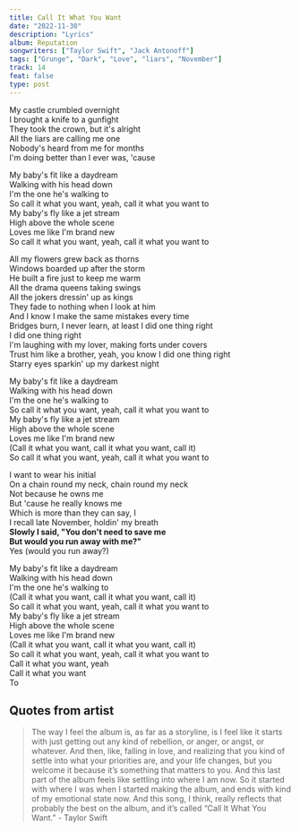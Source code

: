 ```yaml
---
title: Call It What You Want
date: "2022-11-30"
description: "Lyrics"
album: Reputation
songwriters: ["Taylor Swift", "Jack Antonoff"]
tags: ["Grunge", "Dark", "Love", "liars", "November"]
track: 14
feat: false
type: post
---
```


<p className="verse-one">
My castle crumbled overnight <br />
I brought a knife to a gunfight <br />
They took the crown, but it's alright <br />
All the liars are calling me one <br />
Nobody's heard from me for months <br />
I'm doing better than I ever was, 'cause <br />
</p>
<p className='chorus'>
My baby's fit like a daydream <br />
Walking with his head down <br />
I'm the one he's walking to <br />
So call it what you want, yeah, call it what you want to <br />
My baby's fly like a jet stream <br />
High above the whole scene <br />
Loves me like I'm brand new <br />
So call it what you want, yeah, call it what you want to <br />
</p>
<p className="verse-two">
All my flowers grew back as thorns <br />
Windows boarded up after the storm <br />
He built a fire just to keep me warm <br />
All the drama queens taking swings <br />
All the jokers dressin' up as kings <br />
They fade to nothing when I look at him <br />
And I know I make the same mistakes every time <br />
Bridges burn, I never learn, at least I did one thing right <br />
I did one thing right <br />
I'm laughing with my lover, making forts under covers <br />
Trust him like a brother, yeah, you know I did one thing right <br />
Starry eyes sparkin' up my darkest night <br />
</p>
<p className='chorus'>
My baby's fit like a daydream <br />
Walking with his head down <br />
I'm the one he's walking to <br />
So call it what you want, yeah, call it what you want to <br />
My baby's fly like a jet stream <br />
High above the whole scene <br />
Loves me like I'm brand new <br />
(Call it what you want, call it what you want, call it) <br />
So call it what you want, yeah, call it what you want to <br />
</p>
<p className='bridge'>
I want to wear his initial <br />
On a chain round my neck, chain round my neck <br />
Not because he owns me <br />
But 'cause he really knows me <br />
Which is more than they can say, I <br />
I recall late November, holdin' my breath <br />
<strong className='fav-line'>
Slowly I said, "You don't need to save me <br />
But would you run away with me?" <br />
</strong>
Yes (would you run away?) <br />
</p>
<p className='chorus'>
My baby's fit like a daydream <br />
Walking with his head down <br />
I'm the one he's walking to <br />
(Call it what you want, call it what you want, call it) <br />
So call it what you want, yeah, call it what you want to <br />
My baby's fly like a jet stream <br />
High above the whole scene <br />
Loves me like I'm brand new <br />
(Call it what you want, call it what you want, call it) <br />
So call it what you want, yeah, call it what you want to <br />
Call it what you want, yeah <br />
Call it what you want <br />
To <br />
</p>

## Quotes from artist

<blockquote>
The way I feel the album is, as far as a storyline, is I feel like it starts with just getting out any kind of rebellion, or anger, or angst, or whatever. And then, like, falling in love, and realizing that you kind of settle into what your priorities are, and your life changes, but you welcome it because it’s something that matters to you. And this last part of the album feels like settling into where I am now. So it started with where I was when I started making the album, and ends with kind of my emotional state now. And this song, I think, really reflects that probably the best on the album, and it’s called “Call It What You Want.” - Taylor Swift
</blockquote>
